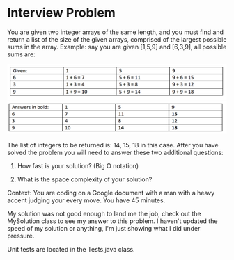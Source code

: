 # Interview Problem

You are given two integer arrays of the same length, and you must find and return a list of the size of the given arrays, comprised of the largest possible sums in the array. Example: say you are given [1,5,9] and [6,3,9], all possible sums are:

![](first.png)
![](second.png)

The list of integers to be returned is: 14, 15, 18 in this case. After you have solved the problem you will need to answer these two additional questions:

1) How fast is your solution? (Big O notation)

2) What is the space complexity of your solution?

Context: You are coding on a Google document with a man with a heavy accent judging your every move. You have 45 minutes.

My solution was not good enough to land me the job, check out the MySolution class to see my answer to this problem. I haven't updated the speed of my solution or anything, I'm just showing what I did under pressure.

Unit tests are located in the Tests.java class.